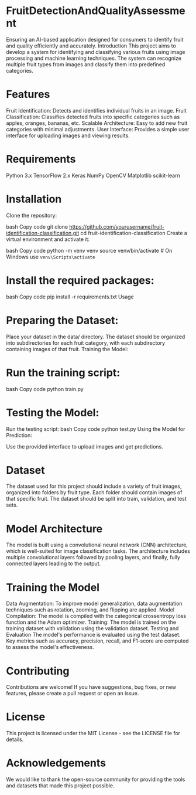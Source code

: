 # FruitDetectionAndQualityAssessment
Ensuring an AI-based application designed for consumers to identify fruit and quality efficiently and accurately.
Introduction
This project aims to develop a system for identifying and classifying various fruits using image processing and machine learning techniques. The system can recognize multiple fruit types from images and classify them into predefined categories.

# Features
Fruit Identification: Detects and identifies individual fruits in an image.
Fruit Classification: Classifies detected fruits into specific categories such as apples, oranges, bananas, etc.
Scalable Architecture: Easy to add new fruit categories with minimal adjustments.
User Interface: Provides a simple user interface for uploading images and viewing results.

# Requirements
Python 3.x
TensorFlow 2.x
Keras
NumPy
OpenCV
Matplotlib
scikit-learn

# Installation
Clone the repository:

bash
Copy code
git clone https://github.com/yourusername/fruit-identification-classification.git
cd fruit-identification-classification
Create a virtual environment and activate it:

bash
Copy code
python -m venv venv
source venv/bin/activate  # On Windows use `venv\Scripts\activate`

# Install the required packages:
bash
Copy code
pip install -r requirements.txt
Usage

# Preparing the Dataset:

Place your dataset in the data/ directory. The dataset should be organized into subdirectories for each fruit category, with each subdirectory containing images of that fruit.
Training the Model:

# Run the training script:
bash
Copy code
python train.py

# Testing the Model:

Run the testing script:
bash
Copy code
python test.py
Using the Model for Prediction:

Use the provided interface to upload images and get predictions.

# Dataset
The dataset used for this project should include a variety of fruit images, organized into folders by fruit type. Each folder should contain images of that specific fruit. The dataset should be split into train, validation, and test sets.

# Model Architecture
The model is built using a convolutional neural network (CNN) architecture, which is well-suited for image classification tasks. The architecture includes multiple convolutional layers followed by pooling layers, and finally, fully connected layers leading to the output.

# Training the Model
Data Augmentation: To improve model generalization, data augmentation techniques such as rotation, zooming, and flipping are applied.
Model Compilation: The model is compiled with the categorical crossentropy loss function and the Adam optimizer.
Training: The model is trained on the training dataset with validation using the validation dataset.
Testing and Evaluation
The model's performance is evaluated using the test dataset. Key metrics such as accuracy, precision, recall, and F1-score are computed to assess the model's effectiveness.

# Contributing
Contributions are welcome! If you have suggestions, bug fixes, or new features, please create a pull request or open an issue.

# License
This project is licensed under the MIT License - see the LICENSE file for details.

# Acknowledgements
We would like to thank the open-source community for providing the tools and datasets that made this project possible.


